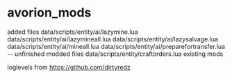 # avorion_mods
added files
data/scripts/entity/ai/lazymine.lua
data/scripts/entity/ai/lazymineall.lua
data/scripts/entity/ai/lazysalvage.lua
data/scripts/entity/ai/mineall.lua
data/scripts/entity/ai/preparefortransfer.lua -- unfinished
modded files
data/scripts/entity/craftorders.lua
existing mods

loglevels from https://github.com/dirtyredz
